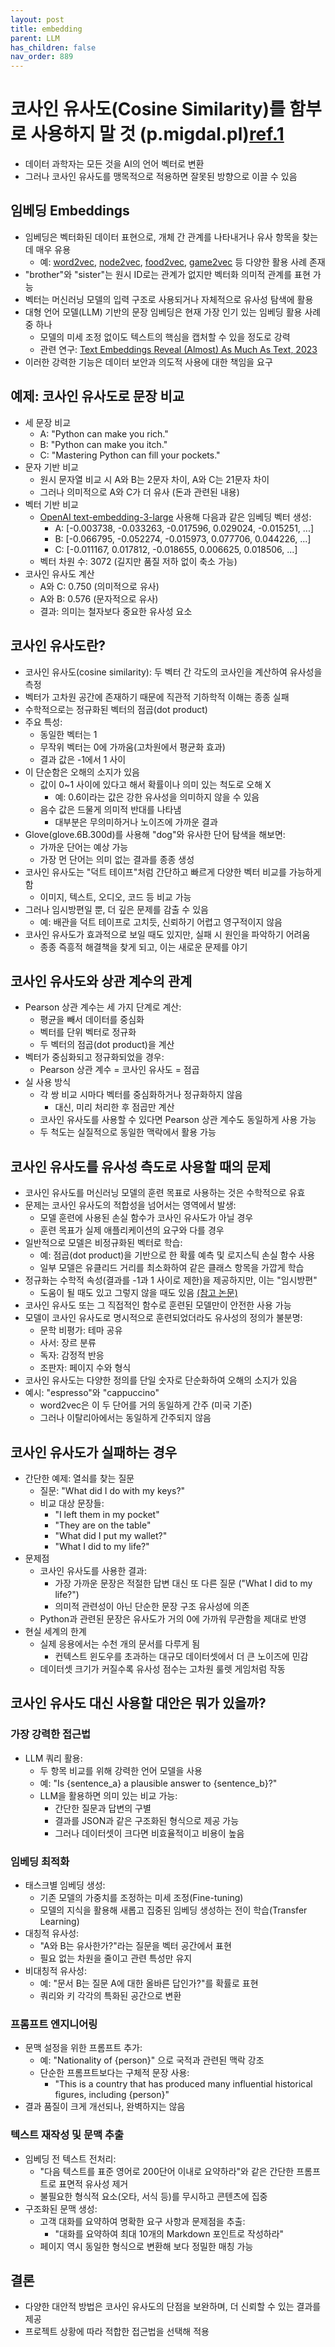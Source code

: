 ```yaml
---
layout: post
title: embedding
parent: LLM
has_children: false
nav_order: 889
---
```


# 코사인 유사도(Cosine Similarity)를 함부로 사용하지 말 것 (p.migdal.pl)[ref.1](https://p.migdal.pl/blog/2025/01/dont-use-cosine-similarity/)

- 데이터 과학자는 모든 것을 AI의 언어 벡터로 변환
- 그러나 코사인 유사도를 맹목적으로 적용하면 잘못된 방향으로 이끌 수 있음

## 임베딩 Embeddings
- 임베딩은 벡터화된 데이터 표현으로, 개체 간 관계를 나타내거나 유사 항목을 찾는 데 매우 유용
    - 예: [word2vec](https://p.migdal.pl/blog/2017/01/king-man-woman-queen-why), [node2vec](https://snap.stanford.edu/node2vec/), [food2vec](https://jaan.io/food2vec-augmented-cooking-machine-intelligence/), [game2vec](https://github.com/warchildmd/game2vec) 등 다양한 활용 사례 존재
- "brother"와 "sister"는 원시 ID로는 관계가 없지만 벡터화 의미적 관계를 표현 가능
- 벡터는 머신러닝 모델의 입력 구조로 사용되거나 자체적으로 유사성 탐색에 활용
- 대형 언어 모델(LLM) 기반의 문장 임베딩은 현재 가장 인기 있는 임베딩 활용 사례 중 하나
    - 모델의 미세 조정 없이도 텍스트의 핵심을 캡처할 수 있을 정도로 강력
    - 관련 연구: [Text Embeddings Reveal (Almost) As Much As Text, 2023](https://arxiv.org/abs/2310.06816)
- 이러한 강력한 기능은 데이터 보안과 의도적 사용에 대한 책임을 요구

## 예제: 코사인 유사도로 문장 비교
- 세 문장 비교
    - A: "Python can make you rich."
    - B: "Python can make you itch."
    - C: "Mastering Python can fill your pockets."
- 문자 기반 비교
    - 원시 문자열 비교 시 A와 B는 2문자 차이, A와 C는 21문자 차이
    - 그러나 의미적으로 A와 C가 더 유사 (돈과 관련된 내용)
- 벡터 기반 비교
    - [OpenAI text-embedding-3-large](https://platform.openai.com/docs/guides/embeddings) 사용해 다음과 같은 임베딩 벡터 생성:
        - A: [-0.003738, -0.033263, -0.017596, 0.029024, -0.015251, ...]
        - B: [-0.066795, -0.052274, -0.015973, 0.077706, 0.044226, ...]
        - C: [-0.011167, 0.017812, -0.018655, 0.006625, 0.018506, ...]
    - 벡터 차원 수: 3072 (길지만 품질 저하 없이 축소 가능)
- 코사인 유사도 계산
    - A와 C: 0.750 (의미적으로 유사)
    - A와 B: 0.576 (문자적으로 유사)
    - 결과: 의미는 철자보다 중요한 유사성 요소

## 코사인 유사도란?
- 코사인 유사도(cosine similarity): 두 벡터 간 각도의 코사인을 계산하여 유사성을 측정
- 벡터가 고차원 공간에 존재하기 때문에 직관적 기하학적 이해는 종종 실패
- 수학적으로는 정규화된 벡터의 점곱(dot product)
- 주요 특성:
    - 동일한 벡터는 1
    - 무작위 벡터는 0에 가까움(고차원에서 평균화 효과)
    - 결과 값은 -1에서 1 사이
- 이 단순함은 오해의 소지가 있음
    - 값이 0~1 사이에 있다고 해서 확률이나 의미 있는 척도로 오해 X
        - 예: 0.6이라는 값은 강한 유사성을 의미하지 않을 수 있음
    - 음수 값은 드물게 의미적 반대를 나타냄
        - 대부분은 무의미하거나 노이즈에 가까운 결과
- Glove(glove.6B.300d)를 사용해 "dog"와 유사한 단어 탐색을 해보면:
    - 가까운 단어는 예상 가능
    - 가장 먼 단어는 의미 없는 결과를 종종 생성
- 코사인 유사도는 "덕트 테이프"처럼 간단하고 빠르게 다양한 벡터 비교를 가능하게 함
    - 이미지, 텍스트, 오디오, 코드 등 비교 가능
- 그러나 임시방편일 뿐, 더 깊은 문제를 감출 수 있음
    - 예: 배관을 덕트 테이프로 고치듯, 신뢰하기 어렵고 영구적이지 않음
- 코사인 유사도가 효과적으로 보일 때도 있지만, 실패 시 원인을 파악하기 어려움
    - 종종 즉흥적 해결책을 찾게 되고, 이는 새로운 문제를 야기

## 코사인 유사도와 상관 계수의 관계

- Pearson 상관 계수는 세 가지 단계로 계산:
    - 평균을 빼서 데이터를 중심화
    - 벡터를 단위 벡터로 정규화
    - 두 벡터의 점곱(dot product)을 계산
- 벡터가 중심화되고 정규화되었을 경우:
    - Pearson 상관 계수 = 코사인 유사도 = 점곱
- 실 사용 방식
    - 각 쌍 비교 시마다 벡터를 중심화하거나 정규화하지 않음
        - 대신, 미리 처리한 후 점곱만 계산
    - 코사인 유사도를 사용할 수 있다면 Pearson 상관 계수도 동일하게 사용 가능
    -    두 척도는 실질적으로 동일한 맥락에서 활용 가능

## 코사인 유사도를 유사성 측도로 사용할 때의 문제
- 코사인 유사도를 머신러닝 모델의 훈련 목표로 사용하는 것은 수학적으로 유효
- 문제는 코사인 유사도의 적합성을 넘어서는 영역에서 발생:
    - 모델 훈련에 사용된 손실 함수가 코사인 유사도가 아닐 경우
    - 훈련 목표가 실제 애플리케이션의 요구와 다를 경우
- 일반적으로 모델은 비정규화된 벡터로 학습:
    - 예: 점곱(dot product)을 기반으로 한 확률 예측 및 로지스틱 손실 함수 사용
    - 일부 모델은 유클리드 거리를 최소화하여 같은 클래스 항목을 가깝게 학습
- 정규화는 수학적 속성(결과를 -1과 1 사이로 제한)을 제공하지만, 이는 "임시방편"
    - 도움이 될 때도 있고 그렇지 않을 때도 있음 [(참고 논문)](https://arxiv.org/abs/2403.05440)
- 코사인 유사도 또는 그 직접적인 함수로 훈련된 모델만이 안전한 사용 가능
- 모델이 코사인 유사도로 명시적으로 훈련되었더라도 유사성의 정의가 불분명:
    - 문학 비평가: 테마 공유
    - 사서: 장르 분류
    - 독자: 감정적 반응
    - 조판자: 페이지 수와 형식
- 코사인 유사도는 다양한 정의를 단일 숫자로 단순화하여 오해의 소지가 있음
- 예시: "espresso"와 "cappuccino"
    - word2vec은 이 두 단어를 거의 동일하게 간주 (미국 기준)
    - 그러나 이탈리아에서는 동일하게 간주되지 않음
    
## 코사인 유사도가 실패하는 경우
- 간단한 예제: 열쇠를 찾는 질문
    - 질문: "What did I do with my keys?"
    - 비교 대상 문장들:
        - "I left them in my pocket"
        - "They are on the table"
        - "What did I put my wallet?"
        - "What I did to my life?"
- 문제점
    - 코사인 유사도를 사용한 결과:
        - 가장 가까운 문장은 적절한 답변 대신 또 다른 질문 ("What I did to my life?")
        - 의미적 관련성이 아닌 단순한 문장 구조 유사성에 의존
    - Python과 관련된 문장은 유사도가 거의 0에 가까워 무관함을 제대로 반영
- 현실 세계의 한계
    - 실제 응용에서는 수천 개의 문서를 다루게 됨
        - 컨텍스트 윈도우를 초과하는 대규모 데이터셋에서 더 큰 노이즈에 민감
    - 데이터셋 크기가 커질수록 유사성 점수는 고차원 룰렛 게임처럼 작동

## 코사인 유사도 대신 사용할 대안은 뭐가 있을까?

### 가장 강력한 접근법
- LLM 쿼리 활용:
    - 두 항목 비교를 위해 강력한 언어 모델을 사용
    - 예: "Is {sentence_a} a plausible answer to {sentence_b}?"
    - LLM을 활용하면 의미 있는 비교 가능:
        - 간단한 질문과 답변의 구별
        - 결과를 JSON과 같은 구조화된 형식으로 제공 가능
        - 그러나 데이터셋이 크다면 비효율적이고 비용이 높음

### 임베딩 최적화
- 태스크별 임베딩 생성:
    - 기존 모델의 가중치를 조정하는 미세 조정(Fine-tuning)
    - 모델의 지식을 활용해 새롭고 집중된 임베딩 생성하는 전이 학습(Transfer Learning)
- 대칭적 유사성:
    - "A와 B는 유사한가?"라는 질문을 벡터 공간에서 표현
    - 필요 없는 차원을 줄이고 관련 특성만 유지
- 비대칭적 유사성:
    - 예: "문서 B는 질문 A에 대한 올바른 답인가?"를 확률로 표현
    - 쿼리와 키 각각의 특화된 공간으로 변환

### 프롬프트 엔지니어링
- 문맥 설정을 위한 프롬프트 추가:
    - 예: "Nationality of {person}" 으로 국적과 관련된 맥락 강조
    - 단순한 프롬프트보다는 구체적 문장 사용:
        - "This is a country that has produced many influential historical figures, including {person}"
- 결과 품질이 크게 개선되나, 완벽하지는 않음


### 텍스트 재작성 및 문맥 추출
- 임베딩 전 텍스트 전처리:
    - "다음 텍스트를 표준 영어로 200단어 이내로 요약하라"와 같은 간단한 프롬프트로 표면적 유사성 제거
    - 불필요한 형식적 요소(오타, 서식 등)를 무시하고 콘텐츠에 집중
- 구조화된 문맥 생성:
    - 고객 대화를 요약하여 명확한 요구 사항과 문제점을 추출:
        - "대화를 요약하여 최대 10개의 Markdown 포인트로 작성하라"
    - 페이지 역시 동일한 형식으로 변환해 보다 정밀한 매칭 가능
## 결론
- 다양한 대안적 방법은 코사인 유사도의 단점을 보완하며, 더 신뢰할 수 있는 결과를 제공
- 프로젝트 상황에 따라 적합한 접근법을 선택해 적용